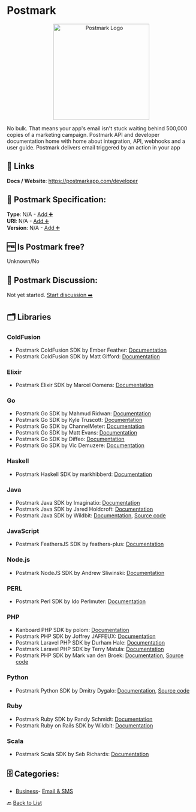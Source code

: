 # Postmark
<p align="center">
    <img width="256" src="https://raw.githubusercontent.com/apis-list/apis-list/main/apis/postmark/logo_256x256.png" alt="Postmark Logo"/>
</p>
No bulk. That means your app's email isn't stuck waiting behind 500,000 copies of a marketing campaign. Postmark API and developer documentation home with home about integration, API, webhooks and a user guide. Postmark delivers email triggered by an action in your app

##  🔗 Links
**Docs / Website**: https://postmarkapp.com/developer

## 🧬 Postmark Specification:
**Type**: N/A - [Add ➕](https://github.com/apis-list/apis-list/edit/main/apis/postmark/postmark.yaml)  
**URI**: N/A - [Add ➕](https://github.com/apis-list/apis-list/edit/main/apis/postmark/postmark.yaml)  
**Version**: N/A - [Add ➕](https://github.com/apis-list/apis-list/edit/main/apis/postmark/postmark.yaml)

## 🆓 Is Postmark free?
 Unknown/No 

## 💬 Postmark Discussion:
Not yet started. [Start discussion ➡️](https://github.com/apis-list/apis-list/discussions/new)

## 🗂️ Libraries
### ColdFusion
- Postmark ColdFusion SDK by Ember Feather: [Documentation](https://github.com/emberfeather/postmark4cf)
- Postmark ColdFusion SDK by Matt Gifford: [Documentation](https://github.com/coldfumonkeh/postmark)
### Elixir
- Postmark Elixir SDK by Marcel Oomens: [Documentation](https://github.com/marceloomens/ExPosta)
### Go
- Postmark Go SDK by Mahmud Ridwan: [Documentation](https://github.com/hjr265/postmark.go)
- Postmark Go SDK by Kyle Truscott: [Documentation](https://github.com/keighl/postmark)
- Postmark Go SDK by ChannelMeter: [Documentation](https://github.com/ChannelMeter/postmark)
- Postmark Go SDK by Matt Evans: [Documentation](https://github.com/mattevans/postmark-go)
- Postmark Go SDK by Diffeo: [Documentation](https://github.com/diffeo/postmark)
- Postmark Go SDK by Vic Demuzere: [Documentation](https://github.com/sorcix/go-postmark)
### Haskell
- Postmark Haskell SDK by markhibberd: [Documentation](https://github.com/markhibberd/postmark)
### Java
- Postmark Java SDK by Imaginatio: [Documentation](https://github.com/Imaginatio/postmark-java)
- Postmark Java SDK by Jared Holdcroft: [Documentation](https://github.com/jaredholdcroft/postmark-java)
- Postmark Java SDK by Wildbit: [Documentation](https://github.com/wildbit/postmark-java), [Source code](http://search.maven.org/#artifactdetails%7Ccom.wildbit.java%7Cpostmark%7C1.1.6%7C)
### JavaScript
- Postmark FeathersJS SDK by feathers-plus: [Documentation](https://github.com/feathers-plus/feathers-postmark)
### Node.js
- Postmark NodeJS SDK by Andrew Sliwinski: [Documentation](https://github.com/thisandagain/trebuchet)
### PERL
- Postmark Perl SDK by Ido Perlmuter: [Documentation](https://github.com/ido50/WWW-Postmark)
### PHP
- Kanboard PHP SDK by polom: [Documentation](https://github.com/polom/kanboard-tasksbymail)
- Postmark PHP SDK by Joffrey JAFFEUX: [Documentation](https://github.com/jjaffeux/postmark-inbound-php)
- Postmark Laravel PHP SDK by Durham Hale: [Documentation](https://github.com/durhamhale/laravel-postmark)
- Postmark Laravel PHP SDK by Terry Matula: [Documentation](https://github.com/matula/laravel-postmark)
- Postmark PHP SDK by Mark van den Broek: [Documentation](https://github.com/mvdnbrk/postmark-inbound), [Source code](https://packagist.org/packages/mvdnbrk/postmark-inbound)
### Python
- Postmark Python SDK by Dmitry Dygalo: [Documentation](https://github.com/Stranger6667/postmarker), [Source code](https://pypi.org/project/postmarker/)
### Ruby
- Postmark Ruby SDK by Randy Schmidt: [Documentation](https://github.com/r38y/postmark-mitt)
- Postmark Ruby on Rails SDK by Wildbit: [Documentation](https://github.com/wildbit/postmark-rails)
### Scala
- Postmark Scala SDK by Seb Richards: [Documentation](https://github.com/sebrichards/postmark-scala)


## 🗄️ Categories:
- [Business](https://github.com/apis-list/apis-list#business-)- [Email & SMS](https://github.com/apis-list/apis-list#email--sms-)

🔙  [Back to List](https://github.com/apis-list/apis-list)
